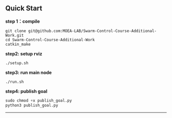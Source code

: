 ## Quick Start

**step 1：compile**

```shell
git clone git@github.com:MOEA-LAB/Swarm-Control-Course-Additional-Work.git
cd Swarm-Control-Course-Additional-Work
catkin_make
```

**step2: setup rviz**

```shell
./setup.sh
```

**step3: run main node**

```shell
./run.sh
```

**step4: publish goal**

```python
sudo chmod +x publish_goal.py
python3 publish_goal.py
```



****